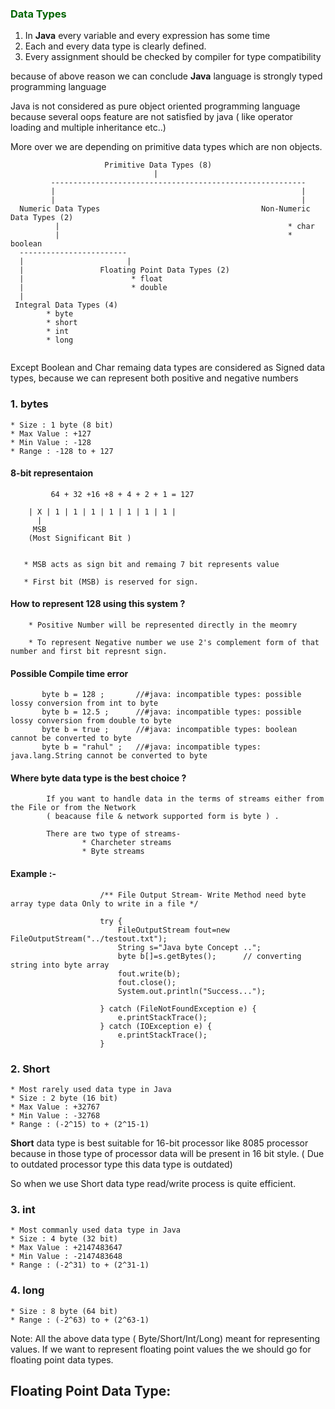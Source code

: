 ### <span style="color:darkgreen">Data Types</span>

1. In __Java__ every variable and every expression has some time
2. Each and every data type is clearly defined.
3. Every assignment should be checked by compiler for type compatibility

because of above reason we can conclude __Java__ language is strongly typed programming language


Java is not considered as pure object oriented programming language because 
several oops feature are not satisfied by java ( like operator loading and multiple inheritance etc..)

More over we are depending on primitive data types which are non objects.

```
                     Primitive Data Types (8)
                                |    
         ---------------------------------------------------------
         |                                                       |
         |                                                       |
  Numeric Data Types                                    Non-Numeric Data Types (2)
          |                                                   * char
          |                                                   * boolean           
  ------------------------                                  
  |                       |                                     
  |                 Floating Point Data Types (2)                                     
  |                        * float
  |                        * double                                                                         
  | 
 Integral Data Types (4) 
        * byte
        * short
        * int
        * long
    
 ```
 
 Except Boolean and Char remaing data types are considered as Signed data types, 
 because we can represent both positive and negative numbers
 
 
### 1. bytes 

    * Size : 1 byte (8 bit)
    * Max Value : +127
    * Min Value : -128
    * Range : -128 to + 127


#### 8-bit representaion

             64 + 32 +16 +8 + 4 + 2 + 1 = 127
        
        | X | 1 | 1 | 1 | 1 | 1 | 1 | 1 |   
          |
         MSB    
        (Most Significant Bit )

       
       * MSB acts as sign bit and remaing 7 bit represents value
       
       * First bit (MSB) is reserved for sign.
       
#### How to represent 128 using this system ? 

        * Positive Number will be represented directly in the meomry
        
        * To represent Negative number we use 2's complement form of that number and first bit represnt sign.
   
#### Possible Compile time error   

           byte b = 128 ;       //#java: incompatible types: possible lossy conversion from int to byte
           byte b = 12.5 ;      //#java: incompatible types: possible lossy conversion from double to byte
           byte b = true ;      //#java: incompatible types: boolean cannot be converted to byte
           byte b = "rahul" ;   //#java: incompatible types: java.lang.String cannot be converted to byte

#### Where byte data type is the best choice ?
  
            If you want to handle data in the terms of streams either from the File or from the Network 
            ( beacause file & network supported form is byte ) .
            
            There are two type of streams-
                    * Charcheter streams
                    * Byte streams
                    
#### Example :-
```
                    /** File Output Stream- Write Method need byte array type data Only to write in a file */
                    
                    try {
                        FileOutputStream fout=new FileOutputStream("../testout.txt");
                        String s="Java byte Concept ..";
                        byte b[]=s.getBytes();      // converting string into byte array
                        fout.write(b);
                        fout.close();
                        System.out.println("Success...");
            
                    } catch (FileNotFoundException e) {
                        e.printStackTrace();
                    } catch (IOException e) {
                        e.printStackTrace();
                    }
```                    
                    

### 2. Short

    * Most rarely used data type in Java
    * Size : 2 byte (16 bit)
    * Max Value : +32767
    * Min Value : -32768
    * Range : (-2^15) to + (2^15-1)  
    
    
**Short** data type is best suitable for 16-bit processor like 8085 processor 
because in those  type of processor data will be present in 16 bit style.
( Due to outdated processor type this data type is outdated) 

So when we use Short data type read/write process is quite efficient.


### 3. int

    * Most commanly used data type in Java
    * Size : 4 byte (32 bit)
    * Max Value : +2147483647
    * Min Value : -2147483648
    * Range : (-2^31) to + (2^31-1)
    

### 4. long

    * Size : 8 byte (64 bit)
    * Range : (-2^63) to + (2^63-1)                    
    

Note: All the above data type ( Byte/Short/Int/Long) meant for representing values. 
If we want to represent floating point values the we should go for floating point data types.

## Floating Point Data Type:

    